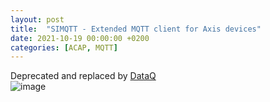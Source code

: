 ```yaml
---
layout: post
title:  "SIMQTT - Extended MQTT client for Axis devices"
date: 2021-10-19 00:00:00 +0200
categories: [ACAP, MQTT]
---
```

Deprecated and replaced by [DataQ](https://pandosme.github.io/acap/2025/01/18/DataQ.html)
<br/>
![image](https://api.aintegration.team/image/simqtt)
